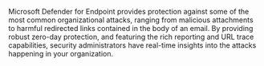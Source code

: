 Microsoft Defender for Endpoint provides protection against some of the most common organizational attacks, ranging from malicious attachments to harmful redirected links contained in the body of an email. By providing robust zero-day protection, and featuring the rich reporting and URL trace capabilities, security administrators have real-time insights into the attacks happening in your organization.